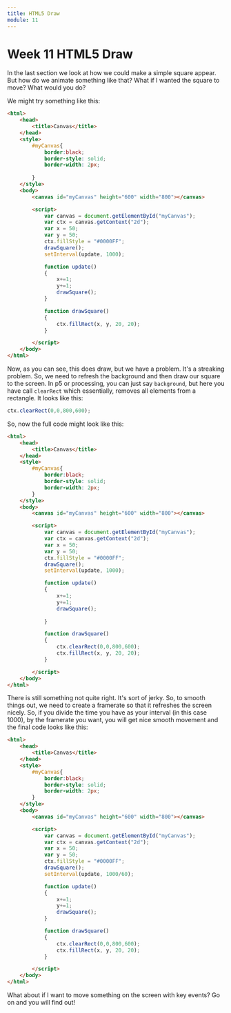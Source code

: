 ```yaml
---
title: HTML5 Draw
module: 11
---
```


# Week 11 HTML5 Draw

In the last section we look at how we could make a simple square appear.  But how do we animate something like that?  What if I wanted the square to move?  What would you do?

We might try something like this:

```html
<html>
    <head>
        <title>Canvas</title>
    </head>
    <style>
        #myCanvas{
            border:black;
            border-style: solid;
            border-width: 2px;
            
        }
    </style>
    <body>
        <canvas id="myCanvas" height="600" width="800"></canvas>

        <script>
            var canvas = document.getElementById("myCanvas");
            var ctx = canvas.getContext("2d");
            var x = 50;
            var y = 50;
            ctx.fillStyle = "#0000FF";
            drawSquare();
            setInterval(update, 1000);

            function update()
            {
                x+=1;
                y+=1;
                drawSquare();
            }

            function drawSquare()
            {
                ctx.fillRect(x, y, 20, 20);
            }

        </script>
    </body>
</html>
```

Now, as you can see, this does draw, but we have a problem. It's a streaking problem.  So, we need to refresh the background and then draw our square to the screen.  In p5 or processing, you can just say `background`, but here you have call `clearRect` which essentially, removes all elements from a rectangle.  It looks like this:

```javascript
ctx.clearRect(0,0,800,600);
```

So, now the full code might look like this:

```html
<html>
    <head>
        <title>Canvas</title>
    </head>
    <style>
        #myCanvas{
            border:black;
            border-style: solid;
            border-width: 2px;
        }
    </style>
    <body>
        <canvas id="myCanvas" height="600" width="800"></canvas>

        <script>
            var canvas = document.getElementById("myCanvas");
            var ctx = canvas.getContext("2d");
            var x = 50;
            var y = 50;
            ctx.fillStyle = "#0000FF";
            drawSquare();
            setInterval(update, 1000);

            function update()
            {
                x+=1;
                y+=1;
                drawSquare();
                
            }

            function drawSquare()
            {
                ctx.clearRect(0,0,800,600);
                ctx.fillRect(x, y, 20, 20);
            }

        </script>
    </body>
</html>
```

There is still something not quite right.  It's sort of jerky. So, to smooth things out, we need to create a framerate so that it refreshes the screen nicely.  So, if you divide the time you have as your interval (in this case 1000), by the framerate you want, you will get nice smooth movement and the final code looks like this:

```html
<html>
    <head>
        <title>Canvas</title>
    </head>
    <style>
        #myCanvas{
            border:black;
            border-style: solid;
            border-width: 2px;
        }
    </style>
    <body>
        <canvas id="myCanvas" height="600" width="800"></canvas>

        <script>
            var canvas = document.getElementById("myCanvas");
            var ctx = canvas.getContext("2d");
            var x = 50;
            var y = 50;
            ctx.fillStyle = "#0000FF";
            drawSquare();
            setInterval(update, 1000/60);

            function update()
            {
                x+=1;
                y+=1;
                drawSquare();         
            }

            function drawSquare()
            {
                ctx.clearRect(0,0,800,600);
                ctx.fillRect(x, y, 20, 20);
            }

        </script>
    </body>
</html>
```

What about if I want to move something on the screen with key events? Go on and you will find out!